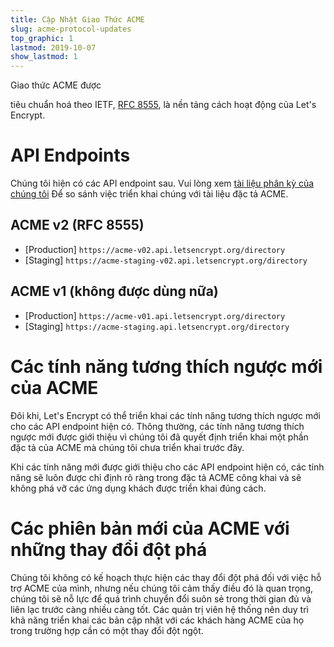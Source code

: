 ```yaml
---
title: Cập Nhật Giao Thức ACME
slug: acme-protocol-updates
top_graphic: 1
lastmod: 2019-10-07
show_lastmod: 1
---
```


Giao thức ACME được

tiêu chuẩn hoá theo IETF, [RFC 8555](https://datatracker.ietf.org/doc/rfc8555/), là nền tảng cách hoạt động của Let's Encrypt.



# API Endpoints

Chúng tôi hiện có các API endpoint sau. Vui lòng xem [tài liệu phân kỳ của chúng tôi](https://github.com/letsencrypt/boulder/blob/master/docs/acme-divergences.md) Để so sánh việc triển khai chúng với tài liệu đặc tả ACME.



## ACME v2 (RFC 8555)

* [Production] `https://acme-v02.api.letsencrypt.org/directory`
* [Staging] `https://acme-staging-v02.api.letsencrypt.org/directory`



## ACME v1 (không được dùng nữa)

* [Production] `https://acme-v01.api.letsencrypt.org/directory`
* [Staging] `https://acme-staging.api.letsencrypt.org/directory`



# Các tính năng tương thích ngược mới của ACME

Đôi khi, Let's Encrypt có thể triển khai các tính năng tương thích ngược mới cho các API endpoint hiện có. Thông thường, các tính năng tương thích ngược mới được giới thiệu vì chúng tôi đã quyết định triển khai một phần đặc tả của ACME mà chúng tôi chưa triển khai trước đây.

Khi các tính năng mới được giới thiệu cho các API endpoint hiện có, các tính năng sẽ luôn được chỉ định rõ ràng trong đặc tả ACME công khai và sẽ không phá vỡ các ứng dụng khách được triển khai đúng cách.



# Các phiên bản mới của ACME với những thay đổi đột phá

Chúng tôi không có kế hoạch thực hiện các thay đổi đột phá đối với việc hỗ trợ ACME của mình, nhưng nếu chúng tôi cảm thấy điều đó là quan trọng, chúng tôi sẽ nỗ lực để quá trình chuyển đổi suôn sẻ trong thời gian đủ và liên lạc trước càng nhiều càng tốt. Các quản trị viên hệ thống nên duy trì khả năng triển khai các bản cập nhật với các khách hàng ACME của họ trong trường hợp cần có một thay đổi đột ngột.
